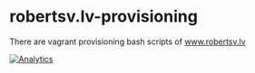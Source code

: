 robertsv.lv-provisioning
===========

There are vagrant provisioning bash scripts of www.robertsv.lv

[![Analytics](https://ga-beacon.appspot.com/UA-54543878-2/robertsv/robertsv.lv-provisioning)]()
